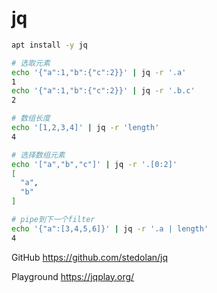 # jq



```bash
apt install -y jq
```



```bash
# 选取元素
echo '{"a":1,"b":{"c":2}}' | jq -r '.a'
1
echo '{"a":1,"b":{"c":2}}' | jq -r '.b.c'
2

# 数组长度
echo '[1,2,3,4]' | jq -r 'length'
4

# 选择数组元素
echo '["a","b","c"]' | jq -r '.[0:2]'
[
  "a",
  "b"
]

# pipe到下一个filter
echo '{"a":[3,4,5,6]}' | jq -r '.a | length'
4
```



GitHub https://github.com/stedolan/jq

Playground https://jqplay.org/